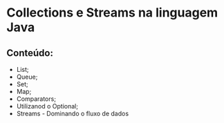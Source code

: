 # Collections e Streams na linguagem Java

## Conteúdo:
- List;
- Queue;
- Set;
- Map;
- Comparators;
- Utilizanod o Optional;
- Streams - Dominando o fluxo de dados


